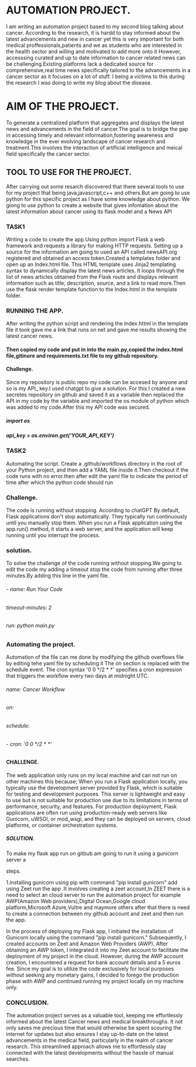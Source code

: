 
# AUTOMATION PROJECT.
I am writing an automation project based to my second blog talking about cancer. According to the research, it is hardd to stay informed about the latest advancements and new in cancer yet this is very important for both medical proffessionals,patients and we as students who are interested in the health sector and willing and motivated to  add more onto it
However, accesssing curated and up to date information to cancer related news can be challenging.Existing platforms lack a dedicated source for comprehensive,real time news specifically tailored to the advancements in a cancer sector as it focuses on a lot of stuff. I being a victims to this during the research I was doing to write my blog about the disease.

# AIM OF THE PROJECT.
To generate a centralized platform that aggregates and displays the latest news and advancements in the field of cancer.The goal is to bridge the gap in accessing timely and relevant information,fostering awareness and knowledge in the ever evolving landscape of cancer research and treatment.This involves the interaction of artificial intelligence and meical field specifically the cancer sector.
## TOOL TO USE FOR THE PROJECT.
After carrying out some resarch discovered that there several tools to use for my project that being java,javascript,c++ and others.But am going to use python for this specific project as I have some knowledge about python.
We  giong to use python to create a website that gives infomation about the latest information about cancer using its flask model and a News API
### TASK1
  Writing a code to create the app.Using python import Flask a web framework and requests a library for making HTTP requests.
Setting up a source for the information am going to used an API called newsAPI.org registered and obtained an access token.Created a templates folder and open up an Index.html file. This HTML template uses Jinja2 templating syntax to dynamically display the latest news articles. It loops through the list of news articles obtained from the Flask route and displays relevant information such as title, description, source, and a link to read more.Then use the flask render template function to the Index.html in the template folder.

### RUNNING THE APP.
After writing the python script and rendering the Index.httml in the template file it took gave me a link that runs on net and gave me results showing the latest cancer news.
#### Then copied my code and put in into the main.py,copied the index.html file,gitinore and requirements.txt file to my github repository.
#### Challenge.
Since my repository is public repo my code can be accesed by anyone and so is my API_ key.I used chatgpt to give a solution.
For this I created a new secretes repository on github and saved it as a variable then replaced the API in my code by the variable and imported the os module of python which was added to my code.After this my API code was secured.


##### import os

##### api_key = os.environ.get('YOUR_API_KEY')

### TASK2
Automating the script.
Create a .github/workflows directory in the root of your Python project, and then add a YAML file inside it.Then checkout if the code runs with no error.then after edit the yaml file to indicate the period of time after which the python code should run
### Challenge.
The code is running without stopping.
According to chatGPT By default, Flask applications don't stop automatically. They typically run continuously until you manually stop them. When you run a Flask application using the app.run() method, it starts a web server, and the application will keep running until you interrupt the process.
### solution.
To solve the challenge of the code running without stopping.We going to edit the code my adding a timeout stop the code from running after three minutes.By adding this line in the yaml file.
 ###### - name: Run Your Code
######      timeout-minutes: 2
######      run: python main.py

### Automating the project.
Automation of the file can me done by modifying the github overflows file by editing tehe yaml file by scheduling it
The on section is replaced with the schedule event.
The cron syntax '0 0 */2 * *' specifies a cron expression that triggers the workflow every two days at midnight UTC.
###### name: Cancer Workflow

###### on:
######  schedule:
######    - cron: '0 0 */2 * *'

#### CHALLENGE.
The web application only runs on my local machine and can not run on other machines this because;
When you run a Flask application locally, you typically use the development server provided by Flask, which is suitable for testing and development purposes. This server is lightweight and easy to use but is not suitable for production use due to its limitations in terms of performance, security, and features.
For production deployment, Flask applications are often run using production-ready web servers like Gunicorn, uWSGI, or mod_wsgi, and they can be deployed on servers, cloud platforms, or container orchestration systems.

##### SOLUTION.

To make my flask app run on gitbub am going to run it using a gunicorn server a

steps.

1.installing gunicorn using pip with command "pip install gunicorn" add  using Zeet run the app .It involves creating a zeet account,In ZEET there is a need to select an cloud server to run the automation project for example AWP(Amazon Web providers),Digital Ocean,Google cloud platform,Microsoft Azure,Vultre and maymore others after that there is need to create a connection between my github account and zeet and then run the app.

In the process of deploying my Flask app, I initiated the installation of Gunicorn locally using the command "pip install gunicorn." Subsequently, I created accounts on Zeet and Amazon Web Providers (AWP). After obtaining an AWP token, I integrated it into my Zeet account to facilitate the deployment of my project in the cloud. However, during the AWP account creation, I encountered a request for bank account details and a 5 euros fee. Since my goal is to utilize the code exclusively for local purposes without seeking any monetary gains, I decided to forego the production phase with AWP and continued running my project locally on my machine only.

### CONCLUSION.

The automation project serves as a valuable tool, keeping me effortlessly informed about the latest Cancer news and medical breakthroughs. It not only saves me precious time that would otherwise be spent scouring the internet for updates but also ensures I stay up-to-date on the latest advancements in the medical field, particularly in the realm of cancer research. This streamlined approach allows me to effortlessly stay connected with the latest developments without the hassle of manual searches.


